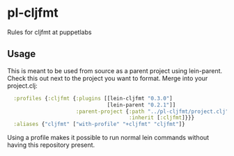# pl-cljfmt

Rules for cljfmt at puppetlabs

## Usage

This is meant to be used from source as a parent project using lein-parent.
Check this out next to the project you want to format. Merge into your
project.clj:

```clojure
  :profiles {:cljfmt {:plugins [[lein-cljfmt "0.3.0"]
                                [lein-parent "0.2.1"]]
                      :parent-project {:path "../pl-cljfmt/project.clj"
                                       :inherit [:cljfmt]}}}
  :aliases {"cljfmt" ["with-profile" "+cljfmt" "cljfmt"]}
```

Using a profile makes it possible to run normal lein commands without having
this repository present.
